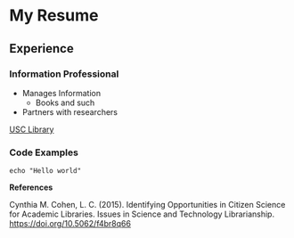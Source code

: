 # My Resume

## Experience

### Information Professional

  - Manages Information
      - Books and such
  - Partners with researchers

[USC Library](libraries.usc.edu)  

### Code Examples

  ```
  echo "Hello world"
  ```

  **References**

Cynthia M. Cohen, L. C. (2015). Identifying Opportunities in Citizen Science for Academic Libraries. Issues in Science and Technology Librarianship. https://doi.org/10.5062/f4br8q66
